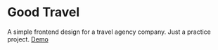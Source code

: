 # Good Travel

A simple frontend design for a travel agency company. Just a practice project.
[Demo](https://carpenter42.github.io/good-travel/index.html "Good Travel")
